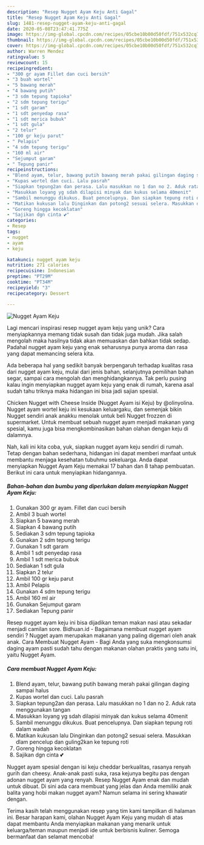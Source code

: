```yaml
---
description: "Resep Nugget Ayam Keju Anti Gagal"
title: "Resep Nugget Ayam Keju Anti Gagal"
slug: 1481-resep-nugget-ayam-keju-anti-gagal
date: 2020-05-08T23:47:41.775Z
image: https://img-global.cpcdn.com/recipes/05cbe10b00d50fdf/751x532cq70/nugget-ayam-keju-foto-resep-utama.jpg
thumbnail: https://img-global.cpcdn.com/recipes/05cbe10b00d50fdf/751x532cq70/nugget-ayam-keju-foto-resep-utama.jpg
cover: https://img-global.cpcdn.com/recipes/05cbe10b00d50fdf/751x532cq70/nugget-ayam-keju-foto-resep-utama.jpg
author: Warren Mendez
ratingvalue: 5
reviewcount: 15
recipeingredient:
- "300 gr ayam Fillet dan cuci bersih"
- "3 buah wortel"
- "5 bawang merah"
- "4 bawang putih"
- "3 sdm tepung tapioka"
- "2 sdm tepung terigu"
- "1 sdt garam"
- "1 sdt penyedap rasa"
- "1 sdt merica bubuk"
- "1 sdt gula"
- "2 telur"
- "100 gr keju parut"
- " Pelapis"
- "4 sdm tepung terigu"
- "160 ml air"
- "Sejumput garam"
- " Tepung panir"
recipeinstructions:
- "Blend ayam, telur, bawang putih bawang merah pakai gilingan daging sampai halus"
- "Kupas wortel dan cuci. Lalu pasrah"
- "Siapkan tepung2an dan perasa. Lalu masukkan no 1 dan no 2. Aduk rata menggunakan tangan"
- "Masukkan loyang yg sdah dilapisi minyak dan kukus selama 40menit"
- "Sambil menunggu dikukus. Buat pencelupnya. Dan siapkan tepung roti dalam wadah"
- "Matikan kukusan lalu Dinginkan dan potong2 sesuai selera. Masukkan dlam pencelup dan guling2kan ke tepung roti"
- "Goreng hingga kecoklatan"
- "Sajikan dgn cinta 💕"
categories:
- Resep
tags:
- nugget
- ayam
- keju

katakunci: nugget ayam keju 
nutrition: 271 calories
recipecuisine: Indonesian
preptime: "PT29M"
cooktime: "PT34M"
recipeyield: "3"
recipecategory: Dessert

---
```



![Nugget Ayam Keju](https://img-global.cpcdn.com/recipes/05cbe10b00d50fdf/751x532cq70/nugget-ayam-keju-foto-resep-utama.jpg)

Lagi mencari inspirasi resep nugget ayam keju yang unik? Cara menyiapkannya memang tidak susah dan tidak juga mudah. Jika salah mengolah maka hasilnya tidak akan memuaskan dan bahkan tidak sedap. Padahal nugget ayam keju yang enak seharusnya punya aroma dan rasa yang dapat memancing selera kita.

Ada beberapa hal yang sedikit banyak berpengaruh terhadap kualitas rasa dari nugget ayam keju, mulai dari jenis bahan, selanjutnya pemilihan bahan segar, sampai cara mengolah dan menghidangkannya. Tak perlu pusing kalau ingin menyiapkan nugget ayam keju yang enak di rumah, karena asal sudah tahu triknya maka hidangan ini bisa jadi sajian spesial.

Chicken Nugget with Cheese Inside (Nugget Ayam isi Keju) by @olinyolina. Nugget ayam wortel keju ini kesukaan keluargaku, dan semenjak bikin Nugget sendiri anak anakku menolak untuk beli Nugget frozzen di supermarket. Untuk membuat sebuah nugget ayam menjadi makanan yang spesial, kamu juga bisa mengkombinasikan bahan olahan dengan keju di dalamnya.


Nah, kali ini kita coba, yuk, siapkan nugget ayam keju sendiri di rumah. Tetap dengan bahan sederhana, hidangan ini dapat memberi manfaat untuk membantu menjaga kesehatan tubuhmu sekeluarga. Anda dapat menyiapkan Nugget Ayam Keju memakai 17 bahan dan 8 tahap pembuatan. Berikut ini cara untuk menyiapkan hidangannya.

<!--inarticleads1-->

##### Bahan-bahan dan bumbu yang diperlukan dalam menyiapkan Nugget Ayam Keju:

1. Gunakan 300 gr ayam. Fillet dan cuci bersih
1. Ambil 3 buah wortel
1. Siapkan 5 bawang merah
1. Siapkan 4 bawang putih
1. Sediakan 3 sdm tepung tapioka
1. Gunakan 2 sdm tepung terigu
1. Gunakan 1 sdt garam
1. Ambil 1 sdt penyedap rasa
1. Ambil 1 sdt merica bubuk
1. Sediakan 1 sdt gula
1. Siapkan 2 telur
1. Ambil 100 gr keju parut
1. Ambil  Pelapis
1. Gunakan 4 sdm tepung terigu
1. Ambil 160 ml air
1. Gunakan Sejumput garam
1. Sediakan  Tepung panir


Resep nugget ayam keju ini bisa dijadikan teman makan nasi atau sekadar menjadi camilan sore. Bidhuan.id - Bagaimana membuat nugget ayam sendiri ? Nugget ayam merupakan makanan yang paling digemari oleh anak anak. Cara Membuat Nugget Ayam - Bagi Anda yang suka mengkonsumsi daging ayam pasti sudah tahu dengan makanan olahan praktis yang satu ini, yaitu Nugget Ayam. 

<!--inarticleads2-->

##### Cara membuat Nugget Ayam Keju:

1. Blend ayam, telur, bawang putih bawang merah pakai gilingan daging sampai halus
1. Kupas wortel dan cuci. Lalu pasrah
1. Siapkan tepung2an dan perasa. Lalu masukkan no 1 dan no 2. Aduk rata menggunakan tangan
1. Masukkan loyang yg sdah dilapisi minyak dan kukus selama 40menit
1. Sambil menunggu dikukus. Buat pencelupnya. Dan siapkan tepung roti dalam wadah
1. Matikan kukusan lalu Dinginkan dan potong2 sesuai selera. Masukkan dlam pencelup dan guling2kan ke tepung roti
1. Goreng hingga kecoklatan
1. Sajikan dgn cinta 💕


Nugget ayam spesial dengan isi keju cheddar berkualitas, rasanya renyah gurih dan cheesy. Anak-anak pasti suka, rasa kejunya begitu pas dengan adonan nugget ayam yang renyah. Resep Nugget Ayam enak dan mudah untuk dibuat. Di sini ada cara membuat yang jelas dan Anda memiliki anak balita yang hobi makan nugget ayam? Namun selama ini sering khawatir dengan. 

Terima kasih telah menggunakan resep yang tim kami tampilkan di halaman ini. Besar harapan kami, olahan Nugget Ayam Keju yang mudah di atas dapat membantu Anda menyiapkan makanan yang menarik untuk keluarga/teman maupun menjadi ide untuk berbisnis kuliner. Semoga bermanfaat dan selamat mencoba!
